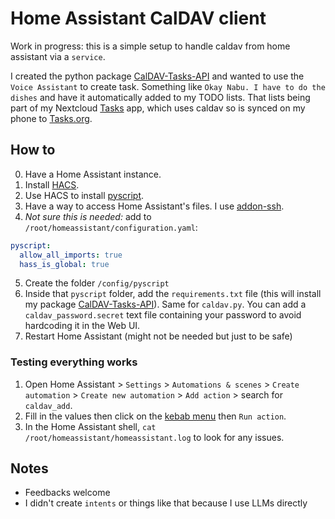 # Home Assistant CalDAV client

Work in progress: this is a simple setup to handle caldav from home assistant via a `service`.

I created the python package [CalDAV-Tasks-API](https://github.com/thiswillbeyourgithub/Caldav-Tasks-API) and wanted to use the `Voice Assistant` to create task. Something like `Okay Nabu. I have to do the dishes` and have it automatically added to my TODO lists. That lists being part of my Nextcloud [Tasks](https://apps.nextcloud.com/apps/tasks) app, which uses caldav so is synced on my phone to [Tasks.org](https://github.com/tasks/tasks/).


## How to

0. Have a Home Assistant instance.
1. Install [HACS](https://www.hacs.xyz/).
2. Use HACS to install [pyscript](https://hacs-pyscript.readthedocs.io/).
3. Have a way to access Home Assistant's files. I use [addon-ssh](https://github.com/hassio-addons/addon-ssh).
4. *Not sure this is needed:* add to `/root/homeassistant/configuration.yaml`:
```yaml
pyscript:
  allow_all_imports: true
  hass_is_global: true
```
5. Create the folder `/config/pyscript`
6. Inside that `pyscript` folder, add the `requirements.txt` file (this will install my package [CalDAV-Tasks-API](https://github.com/thiswillbeyourgithub/Caldav-Tasks-API)). Same for `caldav.py`. You can add a `caldav_password.secret` text file containing your password to avoid hardcoding it in the Web UI.
6. Restart Home Assistant (might not be needed but just to be safe)


### Testing everything works
1. Open Home Assistant > `Settings` > `Automations & scenes` > `Create automation` > `Create new automation` > `Add action` > search for `caldav_add`.
2. Fill in the values then click on the [kebab menu](https://kagi.com/proxy/images?c=_m3km2RjA3G0qleowsZXHZb9NEn0fSsEYIHbKzMDyAFb4nUPIanknmQV_g0rmdCI7DSE22WJPm02DVRa5zIwCPC41lLGjxK0i-EQl5d8ksDTc5kbYP4yXvylNyvKQ4EQWuBHN6v0-pHv23WJZriDSg%3D%3D) then `Run action`.
3. In the Home Assistant shell, `cat /root/homeassistant/homeassistant.log` to look for any issues.


## Notes
- Feedbacks welcome
- I didn't create `intents` or things like that because I use LLMs directly
